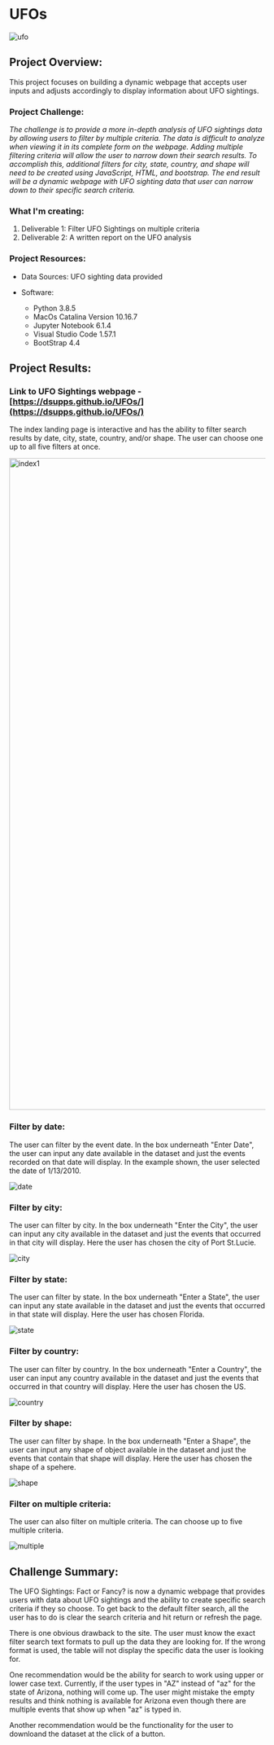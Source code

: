 # UFOs
![ufo](https://user-images.githubusercontent.com/36451701/143145116-1d5e0162-65b8-4c0f-93fa-287d327d34f4.png)

## Project Overview:
This project focuses on building a dynamic webpage that accepts user inputs and adjusts accordingly to display information about UFO sightings.

### Project Challenge:
*The challenge is to provide a more in-depth analysis of UFO sightings data by allowing users to filter by multiple criteria.  The data is difficult to analyze when viewing it in its complete form on the webpage.  Adding multiple filtering criteria will allow the user to narrow down their search results.  To accomplish this, additional filters for city, state, country, and shape will need to be created using JavaScript, HTML, and bootstrap.  The end result will be a dynamic webpage with UFO sighting data that user can narrow down to their specific search criteria.*

### What I'm creating:
1. Deliverable 1: Filter UFO Sightings on multiple criteria
2. Deliverable 2: A written report on the UFO analysis

### Project Resources:
- Data Sources: UFO sighting data provided

- Software:
    - Python 3.8.5
    - MacOs Catalina Version 10.16.7
    - Jupyter Notebook 6.1.4
    - Visual Studio Code 1.57.1
    - BootStrap 4.4
   
## Project Results:
### Link to UFO Sightings webpage - [https://dsupps.github.io/UFOs/](https://dsupps.github.io/UFOs/)

The index landing page is interactive and has the ability to filter search results by date, city, state, country, and/or shape. The user can choose one up to all five filters at once.

<img width="1280" alt="index1" src="https://user-images.githubusercontent.com/36451701/124338132-306bea00-db74-11eb-80f0-c545c5c5a8aa.png">

### Filter by date:
The user can filter by the event date. In the box underneath "Enter Date", the user can input any date available in the dataset and just the events recorded on that date will display. In the example shown, the user selected the date of 1/13/2010.   

![date](https://user-images.githubusercontent.com/36451701/124338146-45487d80-db74-11eb-9860-ff76cca31a5b.png)

### Filter by city:
The user can filter by city.  In the box underneath "Enter the City", the user can input any city available in the dataset and just the events that occurred in that city will display. Here the user has chosen the city of Port St.Lucie.

![city](https://user-images.githubusercontent.com/36451701/124338159-5beed480-db74-11eb-83f1-285bf31e71b7.png)

### Filter by state:
The user can filter by state.  In the box underneath "Enter a State", the user can input any state available in the dataset and just the events that occurred in that state will display.  Here the user has chosen Florida. 

![state](https://user-images.githubusercontent.com/36451701/124338246-c142c580-db74-11eb-80ca-bca6f9c8b6ba.png)

### Filter by country:
The user can filter by country.  In the box underneath "Enter a Country", the user can input any country available in the dataset and just the events that occurred in that country will display.  Here the user has chosen the US.

![country](https://user-images.githubusercontent.com/36451701/124338180-7163fe80-db74-11eb-92e3-0e1f83ee6eff.png)

### Filter by shape:
The user can filter by shape. In the box underneath "Enter a Shape", the user can input any shape of object available in the dataset and just the events that contain that shape will display.  Here the user has chosen the shape of a spehere. 

![shape](https://user-images.githubusercontent.com/36451701/124338188-7cb72a00-db74-11eb-8fd4-60e5526f4cf9.png)

### Filter on multiple criteria:
The user can also filter on multiple criteria.  The can choose up to five multiple criteria.  

![multiple](https://user-images.githubusercontent.com/36451701/124338210-8f316380-db74-11eb-9cf4-1d409475b5f2.png)


## Challenge Summary:
The UFO Sightings: Fact or Fancy? is now a dynamic webpage that provides users with data about UFO sightings and the ability to create specific search criteria if they so choose.  To get back to the default filter search, all the user has to do is clear the search criteria and hit return or refresh the page. 

There is one obvious drawback to the site.  The user must know the exact filter search text formats to pull up the data they are looking for. If the wrong format is used, the table will not display the specific data the user is looking for. 

One recommendation would be the ability for search to work using upper or lower case text.  Currently, if the user types in "AZ" instead of "az" for the state of Arizona, nothing will come up.  The user might mistake the empty results and think nothing is available for Arizona even though there are multiple events that show up when "az" is typed in. 

Another recommendation would be the functionality for the user to downloand the dataset at the click of a button. 
